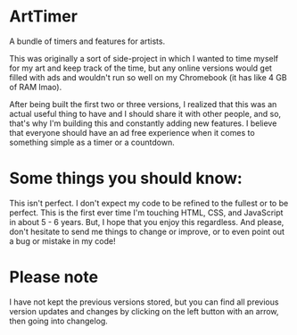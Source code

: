 # ArtTimer
A bundle of timers and features for artists.

This was originally a sort of side-project in which I wanted to time myself for my art and keep track of the time, but any online versions would get filled with ads and wouldn't run so well on my Chromebook (it has like 4 GB of RAM lmao).

After being built the first two or three versions, I realized that this was an actual useful thing to have and I should share it with other people, and so, that's why I'm building this and constantly adding new features. I believe that everyone should have an ad free experience when it comes to something simple as a timer or a countdown.

# Some things you should know:
This isn't perfect. I don't expect my code to be refined to the fullest or to be perfect. This is the first ever time I'm touching HTML, CSS, and JavaScript in about 5 - 6 years. But, I hope that you enjoy this regardless. And please, don't hesitate to send me things to change or improve, or to even point out a bug or mistake in my code!

# Please note
I have not kept the previous versions stored, but you can find all previous version updates and changes by clicking on the left button with an arrow, then going into changelog.
